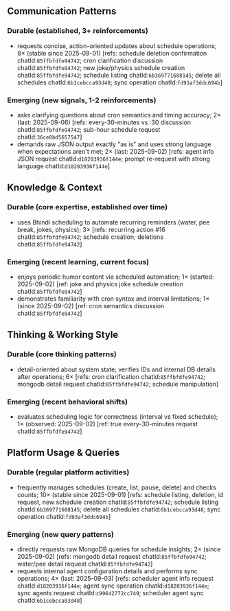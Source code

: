 ## Communication Patterns
### Durable (established, 3+ reinforcements)
- requests concise, action-oriented updates about schedule operations; 8× (stable since 2025-09-01) [refs: schedule deletion confirmation chatId:`85ffbfdfe94742`; cron clarification discussion chatId:`85ffbfdfe94742`; new joke/physics schedule creation chatId:`85ffbfdfe94742`; schedule listing chatId:`6b369771688145`; delete all schedules chatId:`6b1cebcca93d48`; sync operation chatId:`fd93af3ddc694b`]

### Emerging (new signals, 1-2 reinforcements)
- asks clarifying questions about cron semantics and timing accuracy; 2× (last: 2025-09-06) [refs: every-30-minutes vs :30 discussion chatId:`85ffbfdfe94742`; sub-hour schedule request chatId:`36ce0bd5657547`]
- demands raw JSON output exactly "as is" and uses strong language when expectations aren't met; 2× (last: 2025-09-02) [refs: agent info JSON request chatId:`d18203936f144e`; prompt re-request with strong language chatId:`d18203936f144e`]

## Knowledge & Context
### Durable (core expertise, established over time)
- uses Bhindi scheduling to automate recurring reminders (water, pee break, jokes, physics); 3× [refs: recurring action #16 chatId:`85ffbfdfe94742`; schedule creation; deletions chatId:`85ffbfdfe94742`]

### Emerging (recent learning, current focus)
- enjoys periodic humor content via scheduled automation; 1× (started: 2025-09-02) [ref: joke and physics joke schedule creation chatId:`85ffbfdfe94742`]
- demonstrates familiarity with cron syntax and interval limitations; 1× (since 2025-09-02) [ref: cron semantics discussion chatId:`85ffbfdfe94742`]

## Thinking & Working Style
### Durable (core thinking patterns)
- detail-oriented about system state; verifies IDs and internal DB details after operations; 6× [refs: cron clarification chatId:`85ffbfdfe94742`; mongodb detail request chatId:`85ffbfdfe94742`; schedule manipulation]

### Emerging (recent behavioral shifts)
- evaluates scheduling logic for correctness (interval vs fixed schedule); 1× (observed: 2025-09-02) [ref: true every-30-minutes request chatId:`85ffbfdfe94742`]

## Platform Usage & Queries
### Durable (regular platform activities)
- frequently manages schedules (create, list, pause, delete) and checks counts; 10× (stable since 2025-09-01) [refs: schedule listing, deletion, id request, new schedule creation chatId:`85ffbfdfe94742`; schedule listing chatId:`6b369771688145`; delete all schedules chatId:`6b1cebcca93d48`; sync operation chatId:`fd93af3ddc694b`]

### Emerging (new query patterns)
- directly requests raw MongoDB queries for schedule insights; 2× (since 2025-09-02) [refs: mongodb detail request chatId:`85ffbfdfe94742`; water/pee detail request chatId:`85ffbfdfe94742`]
- requests internal agent configuration details and performs sync operations; 4× (last: 2025-09-03) [refs: scheduler agent info request chatId:`d18203936f144e`; agent sync operation chatId:`d18203936f144e`; sync agents request chatId:`c99642772cc749`; scheduler agent sync chatId:`6b1cebcca93d48`]